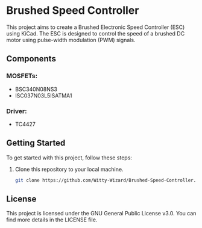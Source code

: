 # Brushed Speed Controller

This project aims to create a Brushed Electronic Speed Controller (ESC) using KiCad. The ESC is designed to control the speed of a brushed DC motor using pulse-width modulation (PWM) signals.

## Components

### MOSFETs:
- BSC340N08NS3
- ISC037N03L5ISATMA1

### Driver:
- TC4427

## Getting Started

To get started with this project, follow these steps:

1. Clone this repository to your local machine.
   ```bash
   git clone https://github.com/Witty-Wizard/Brushed-Speed-Controller.git
   ```
## License
This project is licensed under the GNU General Public License v3.0. You can find more details in the LICENSE file.